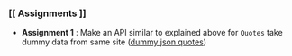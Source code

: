 ###  [[ Assignments ]]
  
-  **Assignment 1** : Make an API similar to explained above for `Quotes` take dummy data from same site ([dummy json quotes](https://dummyjson.com/quotes))
